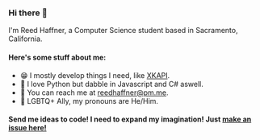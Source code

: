 ### Hi there 👋

I'm Reed Haffner, a Computer Science student based in Sacramento, California.

#### Here's some stuff about me:

- 😁 I mostly develop things I need, like [XKAPI](https://github.com/reedhaffner/XKAPI).
- 🐍 I love Python but dabble in Javascript and C# aswell.
- 💌 You can reach me at reedhaffner@pm.me.
- 🌈 LGBTQ+ Ally, my pronouns are He/Him.

#### Send me ideas to code! I need to expand my imagination! Just [make an issue here!](https://github.com/reedhaffner/reedhaffner/issues/new?assignees=reedhaffner&labels=idea&template=coding-idea.md&title=%5BIDEA%21%5D+)
